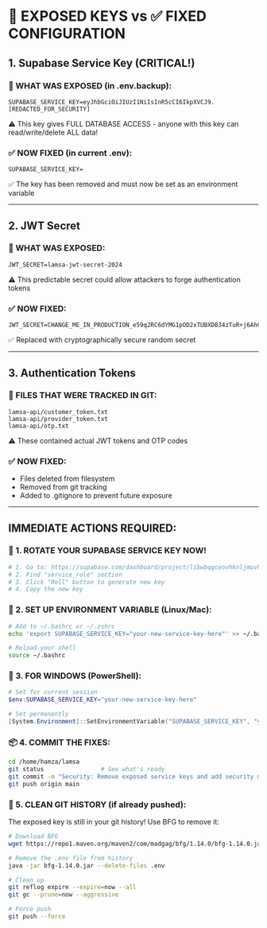 # 🔴 EXPOSED KEYS vs ✅ FIXED CONFIGURATION

## 1. Supabase Service Key (CRITICAL!)

### 🔴 WHAT WAS EXPOSED (in .env.backup):
```
SUPABASE_SERVICE_KEY=eyJhbGciOiJIUzI1NiIsInR5cCI6IkpXVCJ9.[REDACTED_FOR_SECURITY]
```
⚠️ This key gives FULL DATABASE ACCESS - anyone with this key can read/write/delete ALL data!

### ✅ NOW FIXED (in current .env):
```
SUPABASE_SERVICE_KEY=
```
✅ The key has been removed and must now be set as an environment variable

---

## 2. JWT Secret

### 🔴 WHAT WAS EXPOSED:
```
JWT_SECRET=lamsa-jwt-secret-2024
```
⚠️ This predictable secret could allow attackers to forge authentication tokens

### ✅ NOW FIXED:
```
JWT_SECRET=CHANGE_ME_IN_PRODUCTION_e59q2RC6dYMG1pOD2xTUBXDB34zTuR+j6AhC2iqSunA=
```
✅ Replaced with cryptographically secure random secret

---

## 3. Authentication Tokens

### 🔴 FILES THAT WERE TRACKED IN GIT:
```
lamsa-api/customer_token.txt
lamsa-api/provider_token.txt  
lamsa-api/otp.txt
```
⚠️ These contained actual JWT tokens and OTP codes

### ✅ NOW FIXED:
- Files deleted from filesystem
- Removed from git tracking
- Added to .gitignore to prevent future exposure

---

## IMMEDIATE ACTIONS REQUIRED:

### 🚨 1. ROTATE YOUR SUPABASE SERVICE KEY NOW!

```bash
# 1. Go to: https://supabase.com/dashboard/project/libwbqgceovhknljmuvh/settings/api
# 2. Find "service_role" section
# 3. Click "Roll" button to generate new key
# 4. Copy the new key
```

### 🔧 2. SET UP ENVIRONMENT VARIABLE (Linux/Mac):

```bash
# Add to ~/.bashrc or ~/.zshrc
echo 'export SUPABASE_SERVICE_KEY="your-new-service-key-here"' >> ~/.bashrc

# Reload your shell
source ~/.bashrc
```

### 🔧 3. FOR WINDOWS (PowerShell):

```powershell
# Set for current session
$env:SUPABASE_SERVICE_KEY="your-new-service-key-here"

# Set permanently
[System.Environment]::SetEnvironmentVariable("SUPABASE_SERVICE_KEY", "your-new-service-key-here", "User")
```

### 📦 4. COMMIT THE FIXES:

```bash
cd /home/hamza/lamsa
git status                # See what's ready
git commit -m "Security: Remove exposed service keys and add security measures"
git push origin main
```

### 🧹 5. CLEAN GIT HISTORY (if already pushed):

The exposed key is still in your git history! Use BFG to remove it:

```bash
# Download BFG
wget https://repo1.maven.org/maven2/com/madgag/bfg/1.14.0/bfg-1.14.0.jar

# Remove the .env file from history
java -jar bfg-1.14.0.jar --delete-files .env

# Clean up
git reflog expire --expire=now --all
git gc --prune=now --aggressive

# Force push
git push --force
